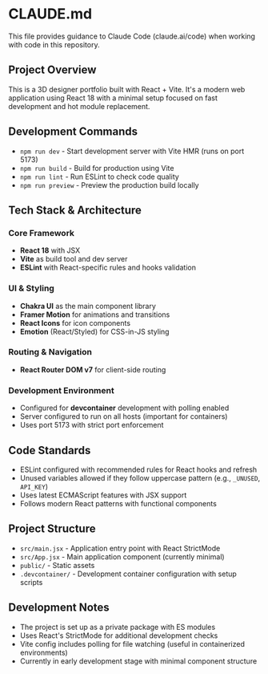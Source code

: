# CLAUDE.md

This file provides guidance to Claude Code (claude.ai/code) when working with code in this repository.

## Project Overview

This is a 3D designer portfolio built with React + Vite. It's a modern web application using React 18 with a minimal setup focused on fast development and hot module replacement.

## Development Commands

- `npm run dev` - Start development server with Vite HMR (runs on port 5173)
- `npm run build` - Build for production using Vite
- `npm run lint` - Run ESLint to check code quality
- `npm run preview` - Preview the production build locally

## Tech Stack & Architecture

### Core Framework
- **React 18** with JSX
- **Vite** as build tool and dev server
- **ESLint** with React-specific rules and hooks validation

### UI & Styling
- **Chakra UI** as the main component library
- **Framer Motion** for animations and transitions
- **React Icons** for icon components
- **Emotion** (React/Styled) for CSS-in-JS styling

### Routing & Navigation
- **React Router DOM v7** for client-side routing

### Development Environment
- Configured for **devcontainer** development with polling enabled
- Server configured to run on all hosts (important for containers)
- Uses port 5173 with strict port enforcement

## Code Standards

- ESLint configured with recommended rules for React hooks and refresh
- Unused variables allowed if they follow uppercase pattern (e.g., `_UNUSED`, `API_KEY`)
- Uses latest ECMAScript features with JSX support
- Follows modern React patterns with functional components

## Project Structure

- `src/main.jsx` - Application entry point with React StrictMode
- `src/App.jsx` - Main application component (currently minimal)
- `public/` - Static assets
- `.devcontainer/` - Development container configuration with setup scripts

## Development Notes

- The project is set up as a private package with ES modules
- Uses React's StrictMode for additional development checks
- Vite config includes polling for file watching (useful in containerized environments)
- Currently in early development stage with minimal component structure